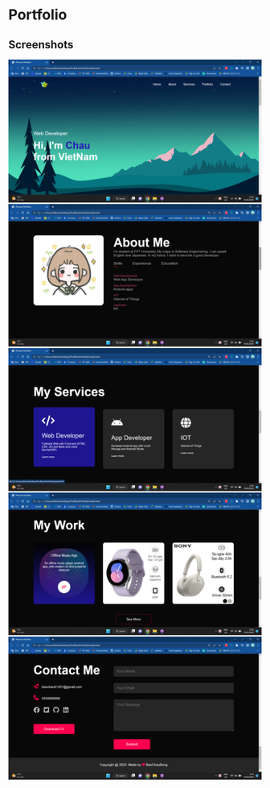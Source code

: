 # Portfolio


## Screenshots
<img src="images/screenshots/Screenshot (2).png" /> 

<img src="images/screenshots/Screenshot (3).png" /> 

<img src="images/screenshots/Screenshot (4).png" /> 

<img src="images/screenshots/Screenshot (5).png" /> 

<img src="images/screenshots/Screenshot (6).png" /> 
